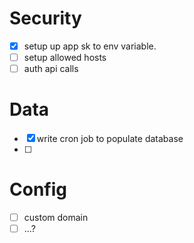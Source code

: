 # Security
- [x] setup up app sk to env variable.
- [ ] setup allowed hosts
- [ ] auth api calls

# Data
- [x] write cron job to populate database
- [ ] 

# Config
- [ ] custom domain
- [ ] ...?
